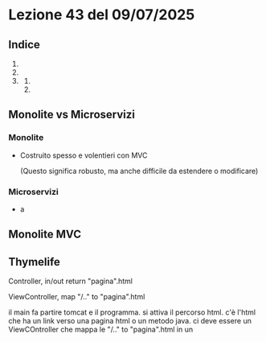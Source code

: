 # Lezione 43 del 09/07/2025

## Indice

1. [](#monolite-vs-microservizi)
2. [](#monolite-mvc)
3. [](#thymelife)
   1. [](#)
   2. [](#)

## Monolite vs Microservizi

### Monolite

- Costruito spesso e volentieri con MVC

  (Questo significa robusto, ma anche difficile da estendere o modificare)

### Microservizi

- a

## Monolite MVC

## Thymelife

Controller, in/out return "pagina".html

ViewController, map "/.." to "pagina".html

il main fa partire tomcat e il programma.
si attiva il percorso html.
c'è l'html che ha un link verso una pagina html o un metodo java.
ci deve essere un ViewCOntroller che mappa le "/.." to "pagina".html
in un
